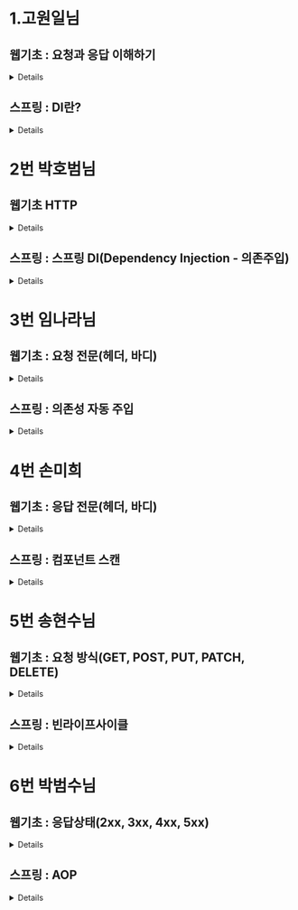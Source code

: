 # 1.고원일님
## 웹기초 : 요청과 응답 이해하기
<details>
</details>

## 스프링 : DI란?
<details>
</details>

# 2번 박호범님
## 웹기초 HTTP
<details>

</details>

## 스프링 : 스프링 DI(Dependency Injection - 의존주입)
<details>
</details>

# 3번 임나라님
## 웹기초 : 요청 전문(헤더, 바디)
<details>
</details>

## 스프링 : 의존성 자동 주입
<details>
</details>

# 4번 손미희
## 웹기초 : 응답 전문(헤더, 바디)
<details>

### 응답 (Response)
서버가 클라이언트로 보내는 메세지.

- Header
  - 응답에 대한 부가적인 정보
    Server (응답)
    서버의 소프트웨어 정보

### Header 항목
Set-Cooke
- 서버측에서 클라이언트에게 세션 쿠키 정보를 설정한다.


Age
- 캐시 응답. max-age 시간 내에서 얼마나 흘렀는지 초단위로 알려준다.
- Ex) max-age= 3600을 설정한 경우, 1분 후 Age: 60이 캐시 응답 헤더에 포함된다.


Cache-Control
- 웹 브라우저나 중간 서버와 같은 클라이언트 캐시에서 데이터의 캐싱 동작을 제어하는데 사용 된다.
- no-store : 클라이언트나 중간 서버에서 데이터를 저장하지 않아야 함을 뜻한다. 보안적인 이유로 민감한 정보가 포힘된 데이터의 경우에 사용한다. 캐시를 사용하지 않음을 뜻한다.
- no-cache : 클라이언트가 데이터를 캐시에 저장하지 않고 매번 서버로부터 다시 요청해야 함을 나타낸다.
  캐시를 사용하기 전에 서버에게 검사를 받고 데이터가 변경되지 않았다면 캐시를 사
  용한다.
- must-revalidate : 캐시 만료 후 최초 조회 시 원 서버에 검증 받아야 한다.


Content-Encoding
- 큰 HTML 문서를 압축해 전송 시간을 줄이기 위해서 사용한다.
- 혹은 허락받지 않은 제 3자가 볼 수 없게 콘텐츠를 암호화하거나 뒤섞어 보내는 목적으로 사용한다.
- 콘텐츠의 포맷과 연관되어있다.
- gzip, compress, defalte, identity와 같은 알고리즘 사용한다.
- 발송하는 쪽에서 콘텐츠에 적용한다.


Content-Type
- 컨텐츠의 미디어 타입, 문자 인코딩


Date
- 메시지가 보내진 날짜와 시간
- Wed, 13 Dec 2023 10:26:25 GMT


Location
- 300번대 응답이나 201 Created 응답일 때 어느 페이지로 이동할지를 알려주는 헤더

- Body (본문)
  서버가 클라이언트에게 응답할 데이터가 존재할 경우 해당 데이터를 담고 있다.

</details>

## 스프링 : 컴포넌트 스캔
<details>

# 컴포넌트스캔
- 스프링이 직접 클래스를 검색해서 빈으로 등록해주는 기능.
- 이전까지는 설정 정보에 직접 스프링 빈을 등록, 나열했는데 등록해야 할 빈의 수가 많아지면 일일히 등록하기 번거롭고, 설정 정보도 커지고, 누락 문제도 발생.
- 설정 클래스에서 빈으로 등록하지 않아도 원하는 클래스를 빈으로 등록할 수 있으므로 컴포넌트스캔 기능을 사용하면 설정 코드가 크게 줄어든다.
- 또한 의존 관계를 자동으로 주입하는 @Autowired 기능도 제공한다.

## 1. @Component
- 스프링이 검색해서 빈으로 등록할 수 있으려면 클래스에 @Component 어노테이션을 붙여야 한다.

- @Component 어노테이션에서 빈의 이름을 지정하지 않을 경우, 클래스 이름의 맨 앞글자를 소문자로 바꿔 자체 등록하여 사용한다.

## 2. @ComponentScan 어노테이션으로 스캔 대상 설정 및 제외하기
- @Component 어노테이션이 붙은 클래스를 스캔해서 스프링 빈으로 등록하려면 우선 설정 클래스에 @ComponentScan 어노테이션을 적용해야 한다.
- 기존의 설정 클래스와는 다르게 자동으로 스프링 빈을 등록하기 때문에 클래스 내부에 @Bean으로 등록한 클래스가 존재하지 않는다.
- 컴포넌트 스캔은 이름 그대로 @Component 어노테이션이 붙은 클래스를 스캔해 스프링 빈으로 등록한다.

- basePackages에 속성을 등록해 스캔 대상 패키지 목록을 지정한다.
- @ComponentScan (basePackages = {”spring})은 현재 프로젝트내에 존재하는 spring 패키지와 spring 패키지 하위 패키지에 속한 모든 클래스를 스캔 대상으로 설정한다는 의미이다.
- 반면 excludeFilters 속성을 사용하면 스캔할 때 특정 대상을 자동 등록 대상에서 제외할 수 있다.

- type 속성값으로 FilterType.ANNOTATION을 사용하면 classes 속성에서 필터로 사용할 어노테이션 타입을 값으로 준다. @ManualBean이 붙은 클래스는 스캔 대상에서 제외한다.


### 기본 스캔 대상
@Component 어노테이션 뿐만 아니라 @Controller, @Service, @Repository, @Aspect, @Configuration 어노테이션이 붙은 클래스도 스캔 대상에 포함된다.

## 3. 컴포넌트 스캔에 따른 충돌 처리
- 컴포넌트 스캔 기능을 사용해서 자동으로 빈을 등록할 때는 중복된 빈 이름으로 인한 충돌에 주의해야 하는데, 스캔할 때 빈 이름이 같은 경우 수동 등록한 빈이 우선 스캔된다.

- 컴포넌트 스캔 기능을 이용할 때 다른 패키지에 같은 이름의 클래스가 존재할 경우
  @ComponentScan (basePackages = {”spring”, “spring2”}로 스캔 범위를 설정하고 스프링 컨테이너를 생성하면 spring2 패키지에 있는 MemberRefisterService 클래스를 빈으로 등록할 때, 빈 이름인 memberRefisterService 가 spring 패키지에 있는 MemberRefisterService 클래스의 빈과 타입이 다르다고 충돌이 일어난다.

## 4. 컴포넌트 스캔과 자동 의존 주입
@Autowired
- 생성자에 @Autowired 어노테이션을 지정하면, 스프링컨테이너가 자동으로 해당 스프링을 찾아 주입한다.
- 이 때, 기본 조회 전략은 타입이 같은 클래스의 빈 또는 해당 타입의 후손 클래스의 빈을 찾아서 주입하는 것니다.
  - getBean(MemberRepository.class)와 동일하다고 이해하면 된다.
  - 같은 타입이 여러 개 있는 경우 충돌 발생
- 생성 파라메터가 많아도 다 찾아서 자동으로 주입한다.


</details>


# 5번 송현수님
## 웹기초 : 요청 방식(GET, POST, PUT, PATCH, DELETE)
<details>
</details>

## 스프링 : 빈라이프사이클
<details>
</details>

# 6번 박범수님
## 웹기초 : 응답상태(2xx, 3xx, 4xx, 5xx)
<details>
</details>

## 스프링 : AOP
<details>
</details>